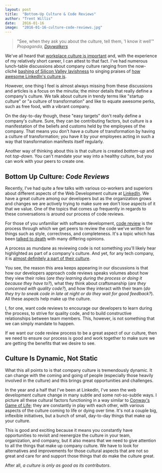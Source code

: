 ```yaml
---
layout: post
title:  "Bottom-Up Culture & Code Reviews"
author: "Trent Willis"
date:   2016-01-16
image:  "2016-01-16-culture-code-reviews.jpg"
---
```


> "See, when they ask you about the culture, tell them, 'I know it well'"  
> <cite>Propaganda, [_Daywalkers_](https://youtu.be/GRAIb9k3bXM)</cite>

We've all heard that [workplace culture is important](http://www.businessinsider.com/workplace-culture-is-important-2013-1) and, with the experience of my relatively short career, I can attest to that fact. I've had numerous lunch-table discussions about company culture ranging from the now-cliché [bashing of Silicon Valley lavishness](http://www.businessinsider.com/why-lavish-silicon-valley-perks-could-be-bad-for-workers-2013-7) to singing praises of [how awesome LinkedIn's culture is](https://www.glassdoor.com/Reviews/Employee-Review-LinkedIn-RVW5492270.htm). 

However, one thing I feel is almost always missing from these discussions and articles is a focus on the minutia; the minor details that really define a company's culture. We talk about culture in trendy terms like "startup culture" or "a culture of transformation" and like to equate awesome perks, such as free food, with a vibrant company.

On the day-to-day though, these "easy targets" don't really define a company's culture. Sure, they can be contributing factors, but culture is a manifestation of the beliefs and customs held by the employees of the company. That means you don't have a culture of transformation by having a culture of transformation; you have it by your employees acting in such a way that transformation manifests itself regularly.

Another way of thinking about this is that culture is created _bottom-up_ and not _top-down_. You can't mandate your way into a healthy culture, but you can work with your peers to create one.

## Bottom Up Culture: _Code Reviews_

Recently, I've had quite a few talks with various co-workers and superiors about different aspects of the Web Development culture at [LinkedIn](https://www.linkedin.com/). We have a great culture among our developers but as the organization grows and changes we are actively trying to make sure we don't lose aspects of it that we value. One of the topics that comes up frequently in regards to these conversations is around our process of code reviews.

For those of you unfamiliar with software development, [code review](https://en.wikipedia.org/wiki/Code_review) is the process through which we get peers to review the code we've written for things such as style, correctness, and completeness. It's a topic which has been [talked to death](https://www.google.com/search?q=code+reviews) with many differing opinions.

A process as mundane as reviewing code is not something you'll likely hear highlighted as part of a company's culture. And yet, for any tech company, it is [almost definitely a part of their culture](http://stackoverflow.com/questions/310813/how-do-you-perform-code-reviews).

You see, the reason this area keeps appearing in our discussions is that how our developers approach code reviews speaks volumes about how they view their roles (_are they learning during the process or doing it because they have to?_), what they think about craftsmanship (_are they concerned with quality code?_), and how they interact with their team (_do they try to sneak code in late at night or do they wait for good feedback?_). All these aspects help make up the culture.

I, for one, want code reviews to encourage our developers to learn during the process, to strive for quality code, and to build constructive relationships between team members. This, however, is not something that we can simply mandate to happen.

If we want our code review process to be a great aspect of our culture, then we need to ensure our process is good and  work together to make sure we are getting the benefits that we desire to see.

## Culture Is Dynamic, Not Static

What this all points to is that company culture is tremendously dynamic. It can change with the coming and going of people (especially those heavily involved in the culture) and this brings great opportunities and challenges.

In the year and a half that I've been at LinkedIn, I've seen the web development culture change in many subtle and some not-so-subtle ways. I picture all these cultural factors functioning in a way similar to [Conway's Game of Life](https://en.wikipedia.org/wiki/Conway%27s_Game_of_Life); they are constantly in play with each other, with various aspects of the culture coming to life or dying over time. It's not a couple big, inflexible initiatives, but a bunch of small, day-to-day things that make up your culture.

This is good and exciting because it means you constantly have opportunities to revisit and reenergize the culture in your team, organization, and company, but it also means that we need to give attention to all the things that make up company culture. We have to look for alternatives and improvements for those cultural aspects that are not so great and care for and support those things that do make the culture great.

After all, _a culture is only as good as its contributors_.
